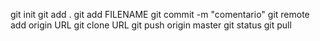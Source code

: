 git init
git add .
git add FILENAME
git commit -m "comentario"
git remote add origin URL
git clone URL
git push origin master
git status
git pull